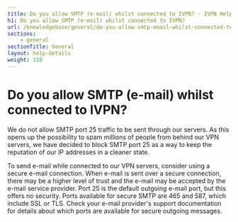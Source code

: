 ```yaml
---
title: Do you allow SMTP (e-mail) whilst connected to IVPN? - IVPN Help
h1: Do you allow SMTP (e-mail) whilst connected to IVPN?
url: /knowledgebase/general/do-you-allow-smtp-email-whilst-connected-to-ivpn/
sections:
    - general
sectionTitle: General
layout: help-details
weight: 310
---
```

# Do you allow SMTP (e-mail) whilst connected to IVPN?

We do not allow SMTP port 25 traffic to be sent through our servers. As this opens up the possibility to spam millions of people from behind our VPN servers, we have decided to block SMTP port 25 as a way to keep the reputation of our IP addresses in a cleaner state.

To send e-mail while connected to our VPN servers, consider using a secure e-mail connection. When e-mail is sent over a secure connection, there may be a higher level of trust and the e-mail may be accepted by the e-mail service provider. Port 25 is the default outgoing e-mail port, but this offers no security.  Ports available for secure SMTP are 465 and 587, which include SSL or TLS. Check your e-mail provider's support documentation for details about which ports are available for secure outgoing messages.
